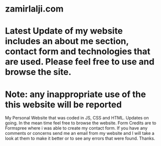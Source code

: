 # zamirlalji.com
# Latest Update of my website includes an about me section, contact form and technologies that are used. Please feel free to use and browse the site.
# Note: any inappropriate use of the this website will be reported
My Personal Website that was coded in JS, CSS and HTML. Updates on going. In the mean time feel free to browse the website. Form Credits are to Formspree where i was able to create my contact form. If you have any comments or concerns send me an email from my website and I will take a look at them to make it better or to see any errors that were found. Thanks.

